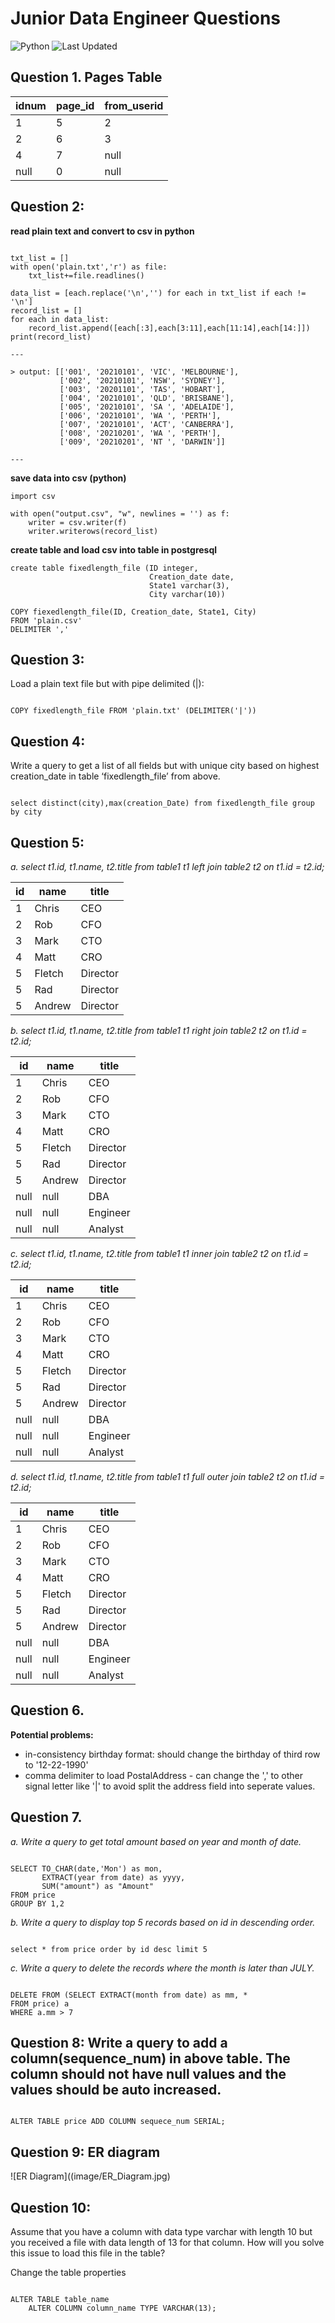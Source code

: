 
Junior Data Engineer Questions<a name="TOP"></a>
==============
![Python](https://img.shields.io/badge/python-3.6|3.7-blue) ![Last Updated](https://img.shields.io/badge/last%20modified-17%20Feb%202021-brightgreen)


Question 1. Pages Table
------------------

idnum    |page_id   |from_userid
---------|----------|--------------
1        |5         |2             
2        |6         |3             
4        |7         |null          
null     |0         |null          

 

Question 2: 
--------------------------------

**read plain text and convert to csv in python**
```

txt_list = []
with open('plain.txt','r') as file:
    txt_list+=file.readlines()

data_list = [each.replace('\n','') for each in txt_list if each != '\n']
record_list = []
for each in data_list:
    record_list.append([each[:3],each[3:11],each[11:14],each[14:]])
print(record_list)

---

> output: [['001', '20210101', 'VIC', 'MELBOURNE'],
           ['002', '20210101', 'NSW', 'SYDNEY'],
           ['003', '20201101', 'TAS', 'HOBART'],
           ['004', '20210101', 'QLD', 'BRISBANE'],
           ['005', '20210101', 'SA ', 'ADELAIDE'],
           ['006', '20210101', 'WA ', 'PERTH'],
           ['007', '20210101', 'ACT', 'CANBERRA'],
           ['008', '20210201', 'WA ', 'PERTH'],
           ['009', '20210201', 'NT ', 'DARWIN']]
           
---
```

**save data into csv (python)**

```
import csv

with open("output.csv", "w", newlines = '') as f:
    writer = csv.writer(f)
    writer.writerows(record_list)
```


**create table and load csv into table in postgresql**

```
create table fixedlength_file (ID integer,
                               Creation_date date,
                               State1 varchar(3),
                               City varchar(10))

COPY fiexedlength_file(ID, Creation_date, State1, City)
FROM 'plain.csv'
DELIMITER ','

```


Question 3: 
---------------------
Load a plain text file but with pipe delimited (|):
```

COPY fixedlength_file FROM 'plain.txt' (DELIMITER('|'))

```
 

Question 4: 
--------------------

Write a query to get a list of all fields but with unique city based on highest creation_date in table ‘fixedlength_file’ from above.

```

select distinct(city),max(creation_Date) from fixedlength_file group by city

```
 

Question 5: 
--------------------

_a. select t1.id, t1.name, t2.title from table1 t1 left join table2 t2 on t1.id = t2.id;_

id    |name    |title       
------|--------|---------
1     |Chris   |CEO      
2     |Rob     |CFO      
3     |Mark    |CTO      
4     |Matt    |CRO      
5     |Fletch  |Director  
5     |Rad     |Director
5     |Andrew  |Director


_b. select t1.id, t1.name, t2.title from table1 t1 right join table2 t2 on t1.id = t2.id;_

id    |name    |title       
------|--------|---------
1     |Chris   |CEO      
2     |Rob     |CFO      
3     |Mark    |CTO      
4     |Matt    |CRO      
5     |Fletch  |Director  
5     |Rad     |Director
5     |Andrew  |Director
null  |null    |DBA      
null  |null    |Engineer
null  |null    |Analyst 

_c. select t1.id, t1.name, t2.title from table1 t1 inner join table2 t2 on t1.id = t2.id;_

id    |name    |title       
------|--------|---------
1     |Chris   |CEO      
2     |Rob     |CFO      
3     |Mark    |CTO      
4     |Matt    |CRO      
5     |Fletch  |Director  
5     |Rad     |Director
5     |Andrew  |Director
null  |null    |DBA      
null  |null    |Engineer
null  |null    |Analyst 

_d. select t1.id, t1.name, t2.title from table1 t1 full outer join table2 t2 on t1.id = t2.id;_

id    |name    |title       
------|--------|---------
1     |Chris   |CEO      
2     |Rob     |CFO      
3     |Mark    |CTO      
4     |Matt    |CRO      
5     |Fletch  |Director  
5     |Rad     |Director
5     |Andrew  |Director
null  |null    |DBA      
null  |null    |Engineer
null  |null    |Analyst 


Question 6.
----------------------

**Potential problems:**
- in-consistency birthday format: should change the birthday of third row to '12-22-1990'
- comma delimiter to load PostalAddress - can change the ',' to other signal letter like '|' to avoid split the address field into seperate values.


Question 7.
------------------------


_a. Write a query to get total amount based on year and month of date._

```

SELECT TO_CHAR(date,'Mon') as mon,
       EXTRACT(year from date) as yyyy,
       SUM("amount") as "Amount"
FROM price
GROUP BY 1,2

```

_b. Write a query to display top 5 records based on id in descending order._

```

select * from price order by id desc limit 5

```

_c. Write a query to delete the records where the month is later than JULY._

```

DELETE FROM (SELECT EXTRACT(month from date) as mm, *
FROM price) a
WHERE a.mm > 7

```


Question 8:  Write a query to add a column(sequence_num) in above table. The column should not have null values and the values should be auto increased.
---------------------


```

ALTER TABLE price ADD COLUMN sequece_num SERIAL;

```
 

Question 9: ER diagram
--------------------
 

![ER Diagram]((image/ER_Diagram.jpg) 

 

Question 10: 
-------------------

Assume that you have a column with data type varchar with length 10 but you received a file with data length of 13 for that column. How will you solve this issue to load this file in the table?

Change the table properties

```

ALTER TABLE table_name
    ALTER COLUMN column_name TYPE VARCHAR(13);

```

